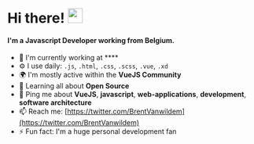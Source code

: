 # Hi there! <img src="https://raw.githubusercontent.com/MartinHeinz/MartinHeinz/master/wave.gif" width="30px">


#### I'm a Javascript Developer working from Belgium.

- 🏢 I'm currently working at ****
- ⚙️ I use daily: `.js`, `.html`, `.css`, `.scss`, `.vue`, `.xd`
- 🌍 I'm mostly active within the **VueJS Community**
- 🌱 Learning all about **Open Source**
- 💬 Ping me about **VueJS**, **javascript**, **web-applications**, **development**, **software architecture**
- 📫 Reach me: [https://twitter.com/BrentVanwildem](https://twitter.com/BrentVanwildem)
- ⚡️ Fun fact: I'm a huge personal development fan
